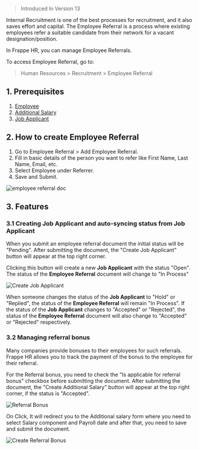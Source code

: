 > Introduced In Version 13

Internal Recruitment is one of the best processes for recruitment, and it also saves effort and capital. The Employee Referral is a process where existing employees refer a suitable candidate from their network for a vacant designation/position.

In Frappe HR, you can manage Employee Referrals.

To access Employee Referral, go to:

> Human Resources > Recruitment > Employee Referral

## 1\. Prerequisites

1.  [Employee](https://docs.erpnext.com/docs/v14/user/manual/en/human-resources/employee)
2.  [Additional Salary](https://docs.erpnext.com/docs/v14/user/manual/en/human-resources/additional-salary)
3.  [Job Applicant](https://docs.erpnext.com/docs/v14/user/manual/en/human-resources/job-applicant)

## 2\. How to create Employee Referral

1.  Go to Employee Referral > Add Employee Referral.
2.  Fill in basic details of the person you want to refer like First Name, Last Name, Email, etc.
3.  Select Employee under Referrer.
4.  Save and Submit.

![employee referral doc](https://docs.erpnext.com/files/employee-referral-doc.png)

## 3\. Features

### 3.1 Creating Job Applicant and auto-syncing status from Job Applicant

When you submit an employee referral document the initial status will be "Pending". After submitting the document, the "Create Job Applicant" button will appear at the top right corner.

Clicking this button will create a new **Job Applicant** with the status "Open". The status of the **Employee Referral** document will change to "In Process"

![Create Job Applicant](https://docs.erpnext.com/files/create-job-applicant.png)

When someone changes the status of the **Job Applicant** to "Hold" or "Replied", the status of the **Employee Referral** will remain "In Process". If the status of the **Job Applicant** changes to "Accepted" or "Rejected", the status of the **Employee Referral** document will also change to "Accepted" or "Rejected" respectively.

### 3.2 Managing referral bonus

Many companies provide bonuses to their employees for such referrals. Frappe HR allows you to track the payment of the bonus to the employee for their referral.

For the Referral bonus, you need to check the "Is applicable for referral bonus" checkbox before submitting the document. After submitting the document, the "Create Additional Salary" button will appear at the top right corner, if the status is "Accepted".

![Referral Bonus](https://docs.erpnext.com/files/referral-bonus.png)

On Click, It will redirect you to the Additional salary form where you need to select Salary component and Payroll date and after that, you need to save and submit the document.

![Create Referral Bonus](https://docs.erpnext.com/files/create-referral-bonus.png)